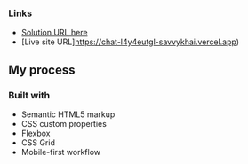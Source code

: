 
### Links

- [Solution URL here](https://github.com/savvykhai/chat-app.git)
- [Live site URL]https://chat-l4y4eutgl-savvykhai.vercel.app)

## My process

### Built with
- Semantic HTML5 markup
- CSS custom properties
- Flexbox
- CSS Grid
- Mobile-first workflow
